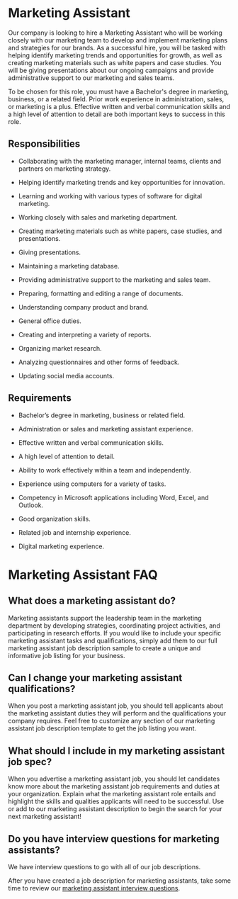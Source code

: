 # Marketing Assistant

Our company is looking to hire a Marketing Assistant who will be working closely with our marketing team to develop and implement marketing plans and strategies for our brands. As a successful hire, you will be tasked with helping identify marketing trends and opportunities for growth, as well as creating marketing materials such as white papers and case studies. You will be giving presentations about our ongoing campaigns and provide administrative support to our marketing and sales teams.

To be chosen for this role, you must have a Bachelor's degree in marketing, business, or a related field. Prior work experience in administration, sales, or marketing is a plus. Effective written and verbal communication skills and a high level of attention to detail are both important keys to success in this role.

## Responsibilities

* Collaborating with the marketing manager, internal teams, clients and partners on marketing strategy.

* Helping identify marketing trends and key opportunities for innovation.

* Learning and working with various types of software for digital marketing.

* Working closely with sales and marketing department.

* Creating marketing materials such as white papers, case studies, and presentations.

* Giving presentations.

* Maintaining a marketing database.

* Providing administrative support to the marketing and sales team.

* Preparing, formatting and editing a range of documents.

* Understanding company product and brand.

* General office duties.

* Creating and interpreting a variety of reports.

* Organizing market research.

* Analyzing questionnaires and other forms of feedback.

* Updating social media accounts.

## Requirements

* Bachelor’s degree in marketing, business or related field.

* Administration or sales and marketing assistant experience.

* Effective written and verbal communication skills.

* A high level of attention to detail.

* Ability to work effectively within a team and independently.

* Experience using computers for a variety of tasks.

* Competency in Microsoft applications including Word, Excel, and Outlook.

* Good organization skills.

* Related job and internship experience.

* Digital marketing experience.
# Marketing Assistant FAQ

## What does a marketing assistant do?

Marketing assistants support the leadership team in the marketing department by developing strategies, coordinating project activities, and participating in research efforts. If you would like to include your specific marketing assistant tasks and qualifications, simply add them to our full marketing assistant job description sample to create a unique and informative job listing for your business.

## Can I change your marketing assistant qualifications?

When you post a marketing assistant job, you should tell applicants about the marketing assistant duties they will perform and the qualifications your company requires. Feel free to customize any section of our marketing assistant job description template to get the job listing you want.

## What should I include in my marketing assistant job spec?

When you advertise a marketing assistant job, you should let candidates know more about the marketing assistant job requirements and duties at your organization. Explain what the marketing assistant role entails and highlight the skills and qualities applicants will need to be successful. Use or add to our marketing assistant description to begin the search for your next marketing assistant!

## Do you have interview questions for marketing assistants?

We have interview questions to go with all of our job descriptions.

After you have created a job description for marketing assistants, take some time to review our <a
href="https://www.betterteam.com/marketing-assistant-interview-questions">marketing assistant interview questions</a>.

